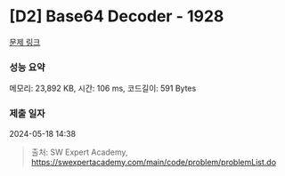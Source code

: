 # [D2] Base64 Decoder - 1928 

[문제 링크](https://swexpertacademy.com/main/code/problem/problemDetail.do?contestProbId=AV5PR4DKAG0DFAUq) 

### 성능 요약

메모리: 23,892 KB, 시간: 106 ms, 코드길이: 591 Bytes

### 제출 일자

2024-05-18 14:38



> 출처: SW Expert Academy, https://swexpertacademy.com/main/code/problem/problemList.do